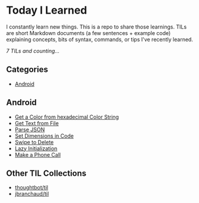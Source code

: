 # Today I Learned

I constantly learn new things. This is a repo to share those learnings.
TILs are short Markdown documents (a few sentences + example code) explaining
concepts, bits of syntax, commands, or tips I've recently learned.

_7 TILs and counting..._

## Categories

* [Android](#android)

## Android

* [Get a Color from hexadecimal Color String](android/get-a-color-from-hexadecimal-color-string.md)
* [Get Text from File](android/get-text-from-file.md)
* [Parse JSON](android/parse-json.md)
* [Set Dimensions in Code](android/set-dimensions-in-code.md)
* [Swipe to Delete](android/swipe-to-delete.md)
* [Lazy Initialization](android/lazy-initialization.md)
* [Make a Phone Call](android/make-a-phone-call.md)

## Other TIL Collections

* [thoughtbot/til](https://github.com/thoughtbot/til)
* [jbranchaud/til](https://github.com/jbranchaud/til)
